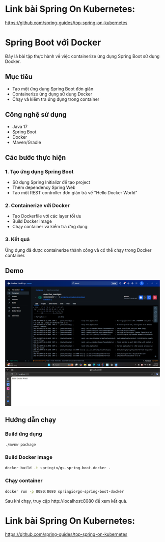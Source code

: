 # Link bài Spring On Kubernetes:
 https://github.com/spring-guides/top-spring-on-kubernetes

# Spring Boot với Docker

Đây là bài tập thực hành về việc containerize ứng dụng Spring Boot sử dụng Docker.

## Mục tiêu
- Tạo một ứng dụng Spring Boot đơn giản
- Containerize ứng dụng sử dụng Docker
- Chạy và kiểm tra ứng dụng trong container

## Công nghệ sử dụng
- Java 17
- Spring Boot
- Docker
- Maven/Gradle

## Các bước thực hiện

### 1. Tạo ứng dụng Spring Boot
- Sử dụng Spring Initializr để tạo project
- Thêm dependency Spring Web
- Tạo một REST controller đơn giản trả về "Hello Docker World"

### 2. Containerize với Docker
- Tạo Dockerfile với các layer tối ưu
- Build Docker image
- Chạy container và kiểm tra ứng dụng

### 3. Kết quả
Ứng dụng đã được containerize thành công và có thể chạy trong Docker container.

## Demo
![Docker Run](complete/src/main/resources/img/DockerRun.png)
![Docker Result](complete/src/main/resources/img/DockerResult.png)

## Hướng dẫn chạy

### Build ứng dụng
```bash
./mvnw package
```

### Build Docker image
```bash
docker build -t springio/gs-spring-boot-docker .
```

### Chạy container
```bash
docker run -p 8080:8080 springio/gs-spring-boot-docker
```

Sau khi chạy, truy cập http://localhost:8080 để xem kết quả.
 

# Link bài Spring On Kubernetes:
 https://github.com/spring-guides/top-spring-on-kubernetes
